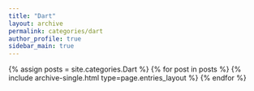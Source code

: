 ```yaml
---
title: "Dart"
layout: archive
permalink: categories/dart
author_profile: true
sidebar_main: true
---
```


{% assign posts = site.categories.Dart %}
{% for post in posts %} {% include archive-single.html type=page.entries_layout %} {% endfor %}